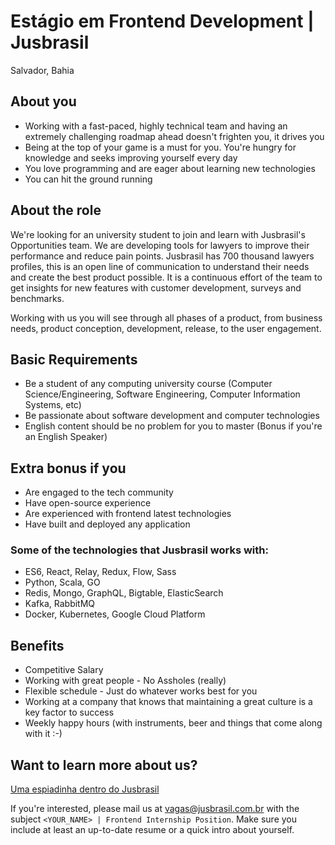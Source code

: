 # Estágio em Frontend Development | Jusbrasil
Salvador, Bahia

## About you
- Working with a fast-paced, highly technical team and having an extremely challenging roadmap ahead doesn't frighten you, it drives you
- Being at the top of your game is a must for you. You're hungry for knowledge and seeks improving yourself every day
- You love programming and are eager about learning new technologies
- You can hit the ground running

## About the role
We're looking for an university student to join and learn with Jusbrasil's Opportunities team. We are developing tools for lawyers to improve their performance and reduce pain points. Jusbrasil has 700 thousand lawyers profiles, this is an open line of communication to understand their needs and create the best product possible. It is a continuous effort of the team to get insights for new features with customer development, surveys and benchmarks.

Working with us you will see through all phases of a product, from business needs, product conception, development, release, to the user engagement.

## Basic Requirements
- Be a student of any computing university course (Computer Science/Engineering, Software Engineering, Computer Information Systems, etc)
- Be passionate about software development and computer technologies
- English content should be no problem for you to master (Bonus if you're an English Speaker)

## Extra bonus if you
- Are engaged to the tech community
- Have open-source experience
- Are experienced with frontend latest technologies
- Have built and deployed any application

### Some of the technologies that Jusbrasil works with:
- ES6, React, Relay, Redux, Flow, Sass
- Python, Scala, GO
- Redis, Mongo, GraphQL, Bigtable, ElasticSearch
- Kafka, RabbitMQ
- Docker, Kubernetes, Google Cloud Platform

## Benefits
- Competitive Salary
- Working with great people - No Assholes (really)
- Flexible schedule - Just do whatever works best for you
- Working at a company that knows that maintaining a great culture is a key factor to success
- Weekly happy hours (with instruments, beer and things that come along with it :-)

## Want to learn more about us?
[Uma espiadinha dentro do Jusbrasil](https://danielmurta.jusbrasil.com.br/artigos/383937197/o-o-uma-espiadinha-dentro-do-jusbrasil)

If you're interested, please mail us at vagas@jusbrasil.com.br with the subject `<YOUR_NAME> | Frontend Internship Position`. Make sure you include at least an up-to-date resume or a quick intro about yourself.
